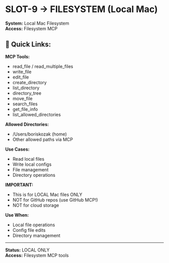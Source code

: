 # SLOT-9 → FILESYSTEM (Local Mac)

**System:** Local Mac Filesystem  
**Access:** Filesystem MCP

## 🔗 Quick Links:

**MCP Tools:**
- read_file / read_multiple_files
- write_file
- edit_file
- create_directory
- list_directory
- directory_tree
- move_file
- search_files
- get_file_info
- list_allowed_directories

**Allowed Directories:**
- /Users/boriskozak (home)
- Other allowed paths via MCP

**Use Cases:**
- Read local files
- Write local configs
- File management
- Directory operations

**IMPORTANT:**
- This is for LOCAL Mac files ONLY
- NOT for GitHub repos (use GitHub MCP!)
- NOT for cloud storage

**Use When:**
- Local file operations
- Config file edits
- Directory management

---

**Status:** LOCAL ONLY  
**Access:** Filesystem MCP tools
